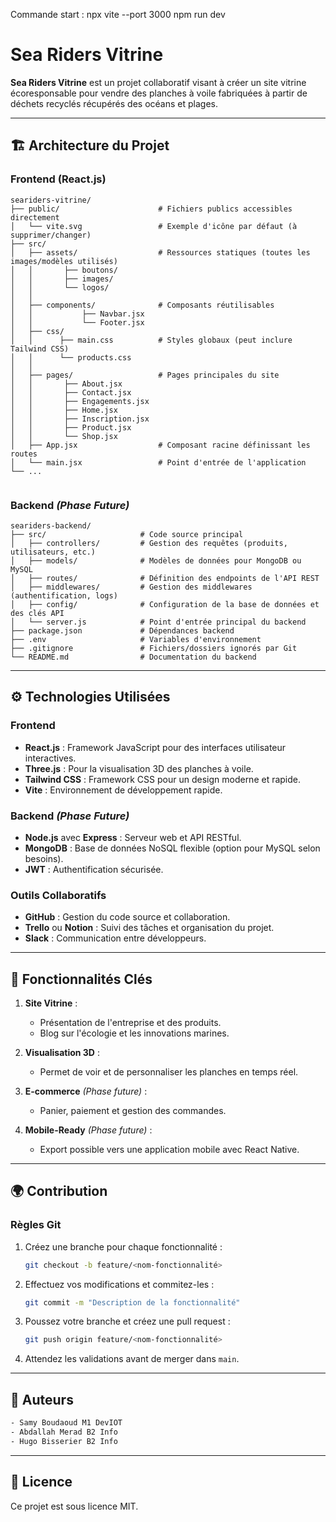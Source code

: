Commande start :
npx vite --port 3000
npm run dev

# Sea Riders Vitrine

**Sea Riders Vitrine** est un projet collaboratif visant à créer un site vitrine écoresponsable pour vendre des planches à voile fabriquées à partir de déchets recyclés récupérés des océans et plages.

---

## 🏗️ Architecture du Projet

### Frontend (React.js)
```
seariders-vitrine/
├── public/                      # Fichiers publics accessibles directement
│   └── vite.svg                 # Exemple d'icône par défaut (à supprimer/changer)
├── src/
│   ├── assets/                  # Ressources statiques (toutes les images/modèles utilisés)
│   │       ├── boutons/
│   │       ├── images/
│   │       └── logos/
│   │
│   ├── components/              # Composants réutilisables
│   │           ├── Navbar.jsx
│   │           └── Footer.jsx
│   ├── css/
│   │      ├── main.css          # Styles globaux (peut inclure Tailwind CSS)
│   │      └── products.css
│   │
│   ├── pages/                   # Pages principales du site
│   │       ├── About.jsx 
│   │       ├── Contact.jsx
│   │       ├── Engagements.jsx
│   │       ├── Home.jsx
│   │       ├── Inscription.jsx
│   │       ├── Product.jsx
│   │       └── Shop.jsx     
│   ├── App.jsx                  # Composant racine définissant les routes
│   └── main.jsx                 # Point d'entrée de l'application                
└── ... 


```

### Backend *(Phase Future)*
```
seariders-backend/
├── src/                     # Code source principal
│   ├── controllers/         # Gestion des requêtes (produits, utilisateurs, etc.)
│   ├── models/              # Modèles de données pour MongoDB ou MySQL
│   ├── routes/              # Définition des endpoints de l'API REST
│   ├── middlewares/         # Gestion des middlewares (authentification, logs)
│   ├── config/              # Configuration de la base de données et des clés API
│   └── server.js            # Point d'entrée principal du backend
├── package.json             # Dépendances backend
├── .env                     # Variables d'environnement
├── .gitignore               # Fichiers/dossiers ignorés par Git
└── README.md                # Documentation du backend
```

---

## ⚙️ Technologies Utilisées

### Frontend
- **React.js** : Framework JavaScript pour des interfaces utilisateur interactives.
- **Three.js** : Pour la visualisation 3D des planches à voile.
- **Tailwind CSS** : Framework CSS pour un design moderne et rapide.
- **Vite** : Environnement de développement rapide.

### Backend *(Phase Future)*
- **Node.js** avec **Express** : Serveur web et API RESTful.
- **MongoDB** : Base de données NoSQL flexible (option pour MySQL selon besoins).
- **JWT** : Authentification sécurisée.

### Outils Collaboratifs
- **GitHub** : Gestion du code source et collaboration.
- **Trello** ou **Notion** : Suivi des tâches et organisation du projet.
- **Slack** : Communication entre développeurs.

---

## 🌟 Fonctionnalités Clés

1. **Site Vitrine** :
   - Présentation de l'entreprise et des produits.
   - Blog sur l'écologie et les innovations marines.

2. **Visualisation 3D** :
   - Permet de voir et de personnaliser les planches en temps réel.

3. **E-commerce** *(Phase future)* :
   - Panier, paiement et gestion des commandes.

4. **Mobile-Ready** *(Phase future)* :
   - Export possible vers une application mobile avec React Native.

---

## 🌍 Contribution

### Règles Git
1. Créez une branche pour chaque fonctionnalité :
   ```bash
   git checkout -b feature/<nom-fonctionnalité>
   ```

2. Effectuez vos modifications et commitez-les :
   ```bash
   git commit -m "Description de la fonctionnalité"
   ```

3. Poussez votre branche et créez une pull request :
   ```bash
   git push origin feature/<nom-fonctionnalité>
   ```

4. Attendez les validations avant de merger dans `main`.

---

## 📄 Auteurs 
   ```bash
   - Samy Boudaoud M1 DevIOT
   - Abdallah Merad B2 Info
   - Hugo Bisserier B2 Info
   ```

---
## 📄 Licence

Ce projet est sous licence MIT.
